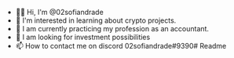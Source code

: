 - 👋🏻 Hi, I'm @02sofiandrade
- 👀 I'm interested in learning about crypto projects.
- 🌱 I am currently practicing my profession as an accountant.
- 💞 I am looking for investment possibilities
- 📫 How to contact me on discord 02sofiandrade#9390# Readme
